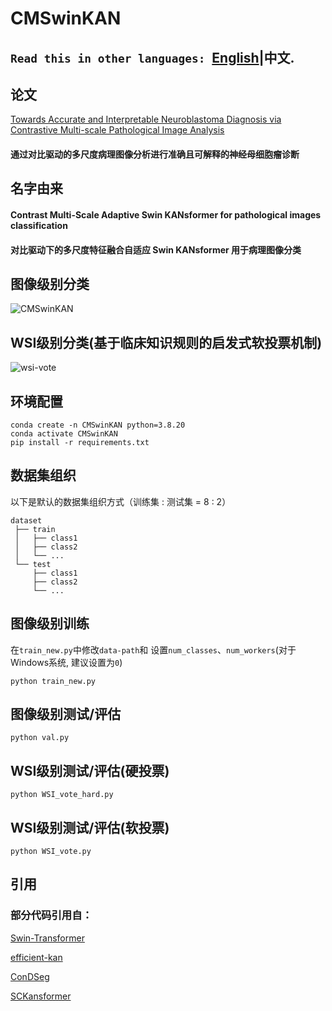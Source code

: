 CMSwinKAN
=========
**``Read this in other languages: ``[English](README.md)|中文.**
---------
## 论文
[Towards Accurate and Interpretable Neuroblastoma Diagnosis via Contrastive Multi-scale Pathological Image Analysis](https://arxiv.org/abs/2504.13754)
#### 通过对比驱动的多尺度病理图像分析进行准确且可解释的神经母细胞瘤诊断
## 名字由来
#### Contrast Multi-Scale Adaptive Swin KANsformer for pathological images classification
#### 对比驱动下的多尺度特征融合自适应 Swin KANsformer 用于病理图像分类

## 图像级别分类
![CMSwinKAN](https://github.com/user-attachments/assets/a3a72e0a-7df6-43b2-8a3e-6b766ae8b609)

## WSI级别分类(基于临床知识规则的启发式软投票机制)
![wsi-vote](https://github.com/user-attachments/assets/83751bc2-dd9a-4013-97be-797b4e34f439)


## 环境配置

    conda create -n CMSwinKAN python=3.8.20
    conda activate CMSwinKAN
    pip install -r requirements.txt

## 数据集组织
以下是默认的数据集组织方式（训练集 : 测试集 = 8 : 2）<br>

    dataset  
     ├── train
     │   ├── class1 
     │   ├── class2  
     │   └── ... 
     └── test
         ├── class1
         ├── class2
         └── ...
## 图像级别训练
 在`train_new.py`中修改`data-path`和 设置`num_classes`、`num_workers`(对于Windows系统, 建议设置为`0`)<br>

    python train_new.py

## 图像级别测试/评估

    python val.py

## WSI级别测试/评估(硬投票)

    python WSI_vote_hard.py

## WSI级别测试/评估(软投票)

    python WSI_vote.py

## 引用
### 部分代码引用自：

[Swin-Transformer](https://github.com/microsoft/Swin-Transformer)

[efficient-kan](https://github.com/Blealtan/efficient-kan)

[ConDSeg](https://github.com/Mengqi-Lei/ConDSeg)

[SCKansformer](https://github.com/JustlfC03/SCKansformer)
